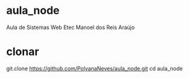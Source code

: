 # aula_node
Aula de Sistemas Web Etec Manoel dos Reis Araújo
# clonar

git.clone https://github.com/PolyanaNeves/aula_node.git
cd aula_node
